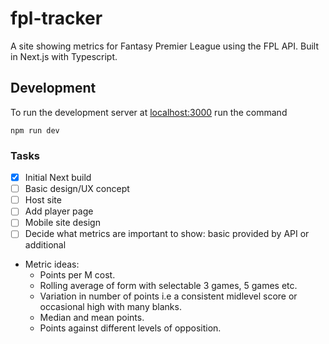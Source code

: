 # fpl-tracker

A site showing metrics for Fantasy Premier League using the FPL API. Built in Next.js with Typescript.

## Development

To run the development server at [localhost:3000](http://localhost:3000) run the command

```
npm run dev
```

### Tasks

-   [x] Initial Next build
-   [ ] Basic design/UX concept
-   [ ] Host site
-   [ ] Add player page
-   [ ] Mobile site design
-   [ ] Decide what metrics are important to show: basic provided by API or additional

-   Metric ideas:
    -   Points per M cost.
    -   Rolling average of form with selectable 3 games, 5 games etc.
    -   Variation in number of points i.e a consistent midlevel score or occasional high with many blanks.
    -   Median and mean points.
    -   Points against different levels of opposition.
